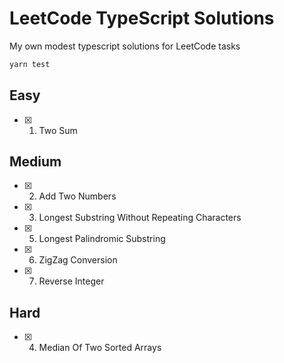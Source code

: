 # LeetCode TypeScript Solutions

My own modest typescript solutions for LeetCode tasks

```sh
yarn test
```

## Easy

- [x] 1.  Two Sum

## Medium

- [x] 2.  Add Two Numbers
- [x] 3.  Longest Substring Without Repeating Characters
- [x] 5.  Longest Palindromic Substring
- [x] 6.  ZigZag Conversion
- [x] 7.  Reverse Integer

## Hard

- [x] 4.  Median Of Two Sorted Arrays
